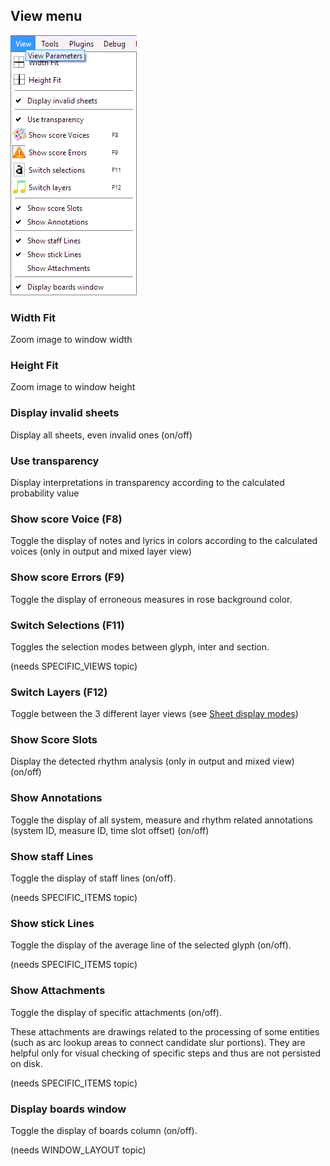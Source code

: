 ## View menu

![](../assets/view_menu.png)

### Width Fit

Zoom image to window width

### Height Fit

Zoom image to window height

### Display invalid sheets

Display all sheets, even invalid ones (on/off)

### Use transparency

Display interpretations in transparency according to the calculated probability value

### Show score Voice (F8)

Toggle the display of notes and lyrics in colors according to the calculated voices
(only in output and mixed layer view)

### Show score Errors (F9)

Toggle the display of erroneous measures in rose background color.

### Switch Selections (F11)

Toggles the selection modes between glyph, inter and section.

(needs SPECIFIC_VIEWS topic)

### Switch Layers (F12)

Toggle between the 3 different layer views (see [Sheet display modes](../main/display_modes.md))

### Show Score Slots

Display the detected rhythm analysis (only in output and mixed view) (on/off)

### Show Annotations

Toggle the display of all system, measure and rhythm related annotations
(system ID, measure ID, time slot offset) (on/off)

### Show staff Lines

Toggle the display of staff lines (on/off).

(needs SPECIFIC_ITEMS topic)

### Show stick Lines

Toggle the display of the average line of the selected glyph (on/off).

(needs SPECIFIC_ITEMS topic)

### Show Attachments

Toggle the display of specific attachments (on/off).

These attachments are drawings related to the processing of some entities
(such as arc lookup areas to connect candidate slur portions).
They are helpful only for visual checking of specific steps and thus are not persisted on disk.

(needs SPECIFIC_ITEMS topic)

### Display boards window

Toggle the display of boards column (on/off).

(needs WINDOW_LAYOUT topic)
